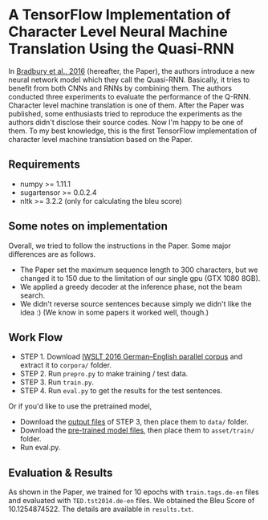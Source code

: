 # A TensorFlow Implementation of Character Level Neural Machine Translation Using the Quasi-RNN

In [Bradbury et al., 2016](https://arxiv.org/abs/1611.01576) (hereafter, the Paper), the authors introduce a new neural network model which they call the Quasi-RNN. Basically, it tries to benefit from both CNNs and RNNs by combining them. The authors conducted three experiments to evaluate the performance of the Q-RNN. Character level machine translation is one of them. After the Paper was published, some enthusiasts tried to reproduce the experiments as the authors didn't disclose their source codes. Now I'm happy to be one of them. To my best knowledge, this is the first TensorFlow implementation of character level machine translation based on the Paper.

## Requirements
  * numpy >= 1.11.1
  * sugartensor >= 0.0.2.4
  * nltk >= 3.2.2 (only for calculating the bleu score)

## Some notes on implementation

Overall, we tried to follow the instructions in the Paper. Some major differences are as follows.

* The Paper set the maximum sequence length to 300 characters, but we changed it to 150 due to the limitation of our single gpu (GTX 1080 8GB).
* We applied a greedy decoder at the inference phase, not the beam search.
* We didn't reverse source sentences because simply we didn't like the idea :) (We know in some papers it worked well, though.)


## Work Flow

* STEP 1. Download [IWSLT 2016 German–English parallel corpus](https://wit3.fbk.eu/download.php?release=2016-01&type=texts&slang=de&tlang=en) and extract it to `corpora/` folder.
* STEP 2. Run `prepro.py` to make training / test data.
* STEP 3. Run `train.py`.
* STEP 4. Run `eval.py` to get the results for the test sentences.

Or if you'd like to use the pretrained model,

* Download the [output files](https://drive.google.com/open?id=0B0ZXk88koS2KcU5vTjlhcFpwQUk) of STEP 3, then place them to `data/` folder.
* Download the [pre-trained model files](https://drive.google.com/open?id=0B0ZXk88koS2KcUtFblFiai1BM0k), then place them to `asset/train/` folder.
* Run eval.py.

## Evaluation & Results

As shown in the Paper, we trained for 10 epochs with `train.tags.de-en` files and evaluated with `TED.tst2014.de-en` files. We obtained the Bleu Score of 10.1254874522. The details are available in `results.txt`.


	







